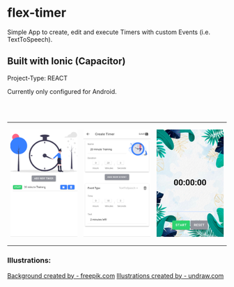 # flex-timer

Simple App to create, edit and execute Timers with custom Events (i.e. TextToSpeech).

## Built with Ionic (Capacitor)

Project-Type: REACT

Currently only configured for Android.

<br>
<br>

<table border="0">
 <tr>
    <td>

![Screenshot](https://github.com/Raphael-Schulz/flex-timer/blob/main/public/screenshots/timer-list.PNG?raw=true)

 </td>
 <td>

![Screenshot](https://github.com/Raphael-Schulz/flex-timer/blob/main/public/screenshots/create-edit.PNG?raw=true)

</td>
<td>

![Screenshot](https://github.com/Raphael-Schulz/flex-timer/blob/main/public/screenshots/execute.PNG?raw=true)

</td>
 </tr>

</table>

### Illustrations:
<a href='https://de.freepik.com/fotos/hintergrund'>Background created by - freepik.com</a>
<a href='https://undraw.co/'>Illustrations created by - undraw.com</a>
